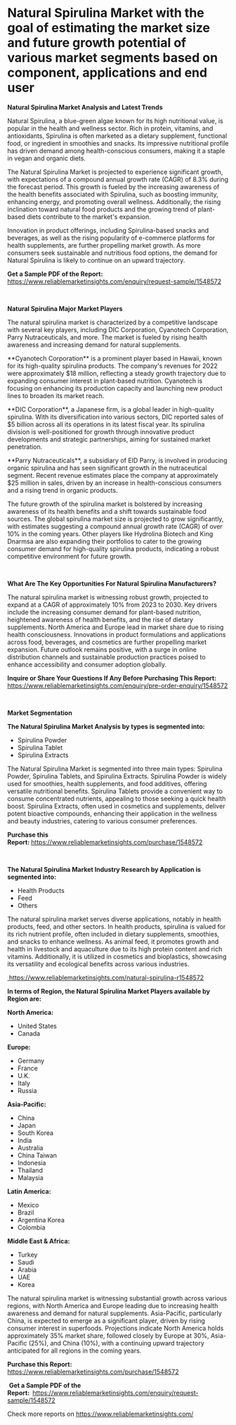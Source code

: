<p><h1>Natural Spirulina Market with the goal of estimating the market size and future growth potential of various market segments based on component, applications and end user</h1></p><p><strong>Natural Spirulina Market Analysis and Latest Trends</strong></p>
<p><p>Natural Spirulina, a blue-green algae known for its high nutritional value, is popular in the health and wellness sector. Rich in protein, vitamins, and antioxidants, Spirulina is often marketed as a dietary supplement, functional food, or ingredient in smoothies and snacks. Its impressive nutritional profile has driven demand among health-conscious consumers, making it a staple in vegan and organic diets.</p><p>The Natural Spirulina Market is projected to experience significant growth, with expectations of a compound annual growth rate (CAGR) of 8.3% during the forecast period. This growth is fueled by the increasing awareness of the health benefits associated with Spirulina, such as boosting immunity, enhancing energy, and promoting overall wellness. Additionally, the rising inclination toward natural food products and the growing trend of plant-based diets contribute to the market's expansion.</p><p>Innovation in product offerings, including Spirulina-based snacks and beverages, as well as the rising popularity of e-commerce platforms for health supplements, are further propelling market growth. As more consumers seek sustainable and nutritious food options, the demand for Natural Spirulina is likely to continue on an upward trajectory.</p></p>
<p><strong>Get a Sample PDF of the Report:&nbsp;</strong> <a href="https://www.reliablemarketinsights.com/enquiry/request-sample/1548572?utm_campaign=2111&utm_medium=2&utm_source=Github&utm_content=ia&utm_term=01042025&utm_id=natural-spirulina">https://www.reliablemarketinsights.com/enquiry/request-sample/1548572</a></p>
<p>&nbsp;</p>
<p><strong>Natural Spirulina Major Market Players</strong></p>
<p><p>The natural spirulina market is characterized by a competitive landscape with several key players, including DIC Corporation, Cyanotech Corporation, Parry Nutraceuticals, and more. The market is fueled by rising health awareness and increasing demand for natural supplements.</p><p>**Cyanotech Corporation** is a prominent player based in Hawaii, known for its high-quality spirulina products. The company's revenues for 2022 were approximately $18 million, reflecting a steady growth trajectory due to expanding consumer interest in plant-based nutrition. Cyanotech is focusing on enhancing its production capacity and launching new product lines to broaden its market reach.</p><p>**DIC Corporation**, a Japanese firm, is a global leader in high-quality spirulina. With its diversification into various sectors, DIC reported sales of $5 billion across all its operations in its latest fiscal year. Its spirulina division is well-positioned for growth through innovative product developments and strategic partnerships, aiming for sustained market penetration.</p><p>**Parry Nutraceuticals**, a subsidiary of EID Parry, is involved in producing organic spirulina and has seen significant growth in the nutraceutical segment. Recent revenue estimates place the company at approximately $25 million in sales, driven by an increase in health-conscious consumers and a rising trend in organic products.</p><p>The future growth of the spirulina market is bolstered by increasing awareness of its health benefits and a shift towards sustainable food sources. The global spirulina market size is projected to grow significantly, with estimates suggesting a compound annual growth rate (CAGR) of over 10% in the coming years. Other players like Hydrolina Biotech and King Dnarmsa are also expanding their portfolios to cater to the growing consumer demand for high-quality spirulina products, indicating a robust competitive environment for future growth.</p></p>
<p>&nbsp;</p>
<p><strong>What Are The Key Opportunities For Natural Spirulina Manufacturers?</strong></p>
<p><p>The natural spirulina market is witnessing robust growth, projected to expand at a CAGR of approximately 10% from 2023 to 2030. Key drivers include the increasing consumer demand for plant-based nutrition, heightened awareness of health benefits, and the rise of dietary supplements. North America and Europe lead in market share due to rising health consciousness. Innovations in product formulations and applications across food, beverages, and cosmetics are further propelling market expansion. Future outlook remains positive, with a surge in online distribution channels and sustainable production practices poised to enhance accessibility and consumer adoption globally.</p></p>
<p><strong>Inquire or Share Your Questions If Any Before Purchasing This Report:</strong> <a href="https://www.reliablemarketinsights.com/enquiry/pre-order-enquiry/1548572?utm_campaign=2111&utm_medium=2&utm_source=Github&utm_content=ia&utm_term=01042025&utm_id=natural-spirulina">https://www.reliablemarketinsights.com/enquiry/pre-order-enquiry/1548572</a></p>
<p>&nbsp;</p>
<p><strong>Market Segmentation</strong></p>
<p><strong>The Natural Spirulina Market Analysis by types is segmented into:</strong></p>
<p><ul><li>Spirulina Powder</li><li>Spirulina Tablet</li><li>Spirulina Extracts</li></ul></p>
<p><p>The Natural Spirulina Market is segmented into three main types: Spirulina Powder, Spirulina Tablets, and Spirulina Extracts. Spirulina Powder is widely used for smoothies, health supplements, and food additives, offering versatile nutritional benefits. Spirulina Tablets provide a convenient way to consume concentrated nutrients, appealing to those seeking a quick health boost. Spirulina Extracts, often used in cosmetics and supplements, deliver potent bioactive compounds, enhancing their application in the wellness and beauty industries, catering to various consumer preferences.</p></p>
<p><strong>Purchase this Report:&nbsp;</strong><a href="https://www.reliablemarketinsights.com/purchase/1548572?utm_campaign=2111&utm_medium=2&utm_source=Github&utm_content=ia&utm_term=01042025&utm_id=natural-spirulina">https://www.reliablemarketinsights.com/purchase/1548572</a></p>
<p>&nbsp;</p>
<p><strong>The Natural Spirulina Market Industry Research by Application is segmented into:</strong></p>
<p><ul><li>Health Products</li><li>Feed</li><li>Others</li></ul></p>
<p><p>The natural spirulina market serves diverse applications, notably in health products, feed, and other sectors. In health products, spirulina is valued for its rich nutrient profile, often included in dietary supplements, smoothies, and snacks to enhance wellness. As animal feed, it promotes growth and health in livestock and aquaculture due to its high protein content and rich vitamins. Additionally, it is utilized in cosmetics and bioplastics, showcasing its versatility and ecological benefits across various industries.</p></p>
<p><a href="https://www.reliablemarketinsights.com/natural-spirulina-r1548572?utm_campaign=2111&utm_medium=2&utm_source=Github&utm_content=ia&utm_term=01042025&utm_id=natural-spirulina">&nbsp;https://www.reliablemarketinsights.com/natural-spirulina-r1548572</a></p>
<p><strong>In terms of Region, the Natural Spirulina Market Players available by Region are:</strong></p>
<p>
    <p> <strong> North America: </strong>
        <ul>
            <li>United States</li>
            <li>Canada</li>
        </ul>
        </p> 
    <p> <strong> Europe: </strong>
        <ul>
            <li>Germany</li>
            <li>France</li>
            <li>U.K.</li>
            <li>Italy</li>
            <li>Russia</li>
        </ul>
        </p> 
    <p> <strong> Asia-Pacific: </strong>
        <ul>
            <li>China</li>
            <li>Japan</li>
            <li>South Korea</li>
            <li>India</li>
            <li>Australia</li>
            <li>China Taiwan</li>
            <li>Indonesia</li>
            <li>Thailand</li>
            <li>Malaysia</li>
        </ul>
        </p> 
    <p> <strong> Latin America: </strong>
        <ul>
            <li>Mexico</li>
            <li>Brazil</li>
            <li>Argentina Korea</li>
            <li>Colombia</li>
        </ul>
        </p> 
    <p> <strong> Middle East & Africa: </strong>
        <ul>
            <li>Turkey</li>
            <li>Saudi</li>
            <li>Arabia</li>
            <li>UAE</li>
            <li>Korea</li>
        </ul>
    </p>
    </p>
<p><p>The natural spirulina market is witnessing substantial growth across various regions, with North America and Europe leading due to increasing health awareness and demand for natural supplements. Asia-Pacific, particularly China, is expected to emerge as a significant player, driven by rising consumer interest in superfoods. Projections indicate North America holds approximately 35% market share, followed closely by Europe at 30%, Asia-Pacific (25%), and China (10%), with a continuing upward trajectory anticipated for all regions in the coming years.</p></p>
<p><strong>Purchase this Report: </strong><a href="https://www.reliablemarketinsights.com/purchase/1548572?utm_campaign=2111&utm_medium=2&utm_source=Github&utm_content=ia&utm_term=01042025&utm_id=natural-spirulina">https://www.reliablemarketinsights.com/purchase/1548572</a></p>
<p>&nbsp;<strong>Get a Sample PDF of the Report:&nbsp;&nbsp;</strong><a href="https://www.reliablemarketinsights.com/enquiry/request-sample/1548572?utm_campaign=2111&utm_medium=2&utm_source=Github&utm_content=ia&utm_term=01042025&utm_id=natural-spirulina">https://www.reliablemarketinsights.com/enquiry/request-sample/1548572</a></p>
<p><strong></strong></p>
<p>Check more reports on <a href="https://www.reliablemarketinsights.com/?utm_campaign=2111&utm_medium=2&utm_source=Github&utm_content=ia&utm_term=01042025&utm_id=natural-spirulina">https://www.reliablemarketinsights.com/</a></p>